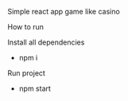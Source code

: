 Simple react app game like casino

How to run

Install all dependencies
- npm i


Run project
- npm start
